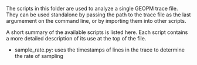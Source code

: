 The scripts in this folder are used to analyze a single GEOPM trace
file.  They can be used standalone by passing the path to the trace
file as the last argumement on the command line, or by importing them
into other scripts.

A short summary of the available scripts is listed here.  Each script
contains a more detailed description of its use at the top of the
file.

- sample_rate.py: uses the timestamps of lines in the trace to
  determine the rate of sampling
